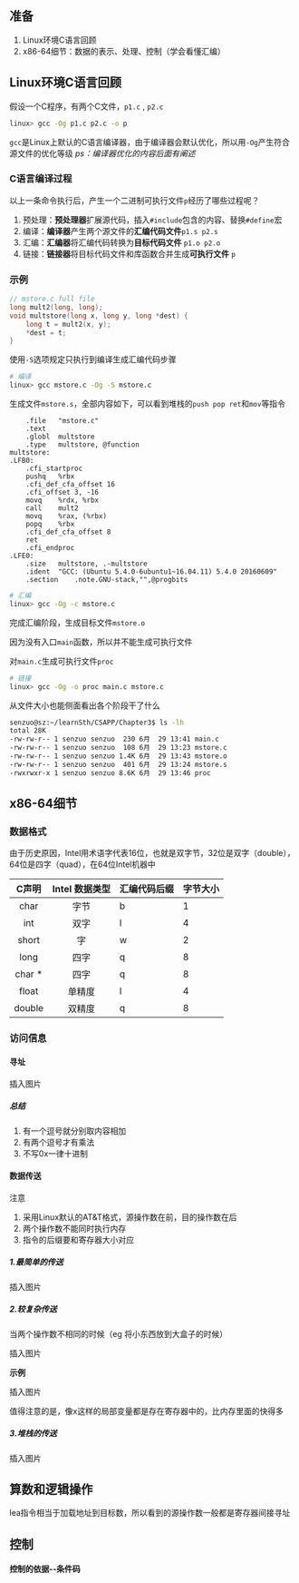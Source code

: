 ## 准备

1. Linux环境C语言回顾
3. x86-64细节：数据的表示、处理、控制（学会看懂汇编）

## Linux环境C语言回顾

假设一个C程序，有两个C文件，`p1.c` , `p2.c` 

``` bash
linux> gcc -Og p1.c p2.c -o p
```

`gcc`是Linux上默认的C语言编译器，由于编译器会默认优化，所以用`-Og`产生符合源文件的优化等级
*ps：编译器优化的内容后面有阐述*

### C语言编译过程

以上一条命令执行后，产生一个二进制可执行文件`p`经历了哪些过程呢？

1. 预处理：**预处理器**扩展源代码，插入`#include`包含的内容、替换`#define`宏
2. 编译：**编译器**产生两个源文件的**汇编代码文件**`p1.s p2.s`
3. 汇编：**汇编器**将汇编代码转换为**目标代码文件** `p1.o p2.o`
4. 链接：**链接器**将目标代码文件和库函数合并生成**可执行文件** `p`

### 示例

``` C
// mstore.c full file
long mult2(long, long);
void multstore(long x, long y, long *dest) {
	long t = mult2(x, y);
	*dest = t;
}
```

使用`-S`选项规定只执行到编译生成汇编代码步骤

``` bash
# 编译
linux> gcc mstore.c -Og -S mstore.c
```

生成文件`mstore.s`，全部内容如下，可以看到堆栈的`push pop ret`和`mov`等指令

``` assembly
	.file	"mstore.c"
	.text
	.globl	multstore
	.type	multstore, @function
multstore:
.LFB0:
	.cfi_startproc
	pushq	%rbx
	.cfi_def_cfa_offset 16
	.cfi_offset 3, -16
	movq	%rdx, %rbx
	call	mult2
	movq	%rax, (%rbx)
	popq	%rbx
	.cfi_def_cfa_offset 8
	ret
	.cfi_endproc
.LFE0:
	.size	multstore, .-multstore
	.ident	"GCC: (Ubuntu 5.4.0-6ubuntu1~16.04.11) 5.4.0 20160609"
	.section	.note.GNU-stack,"",@progbits
```

``` bash
# 汇编
linux> gcc -Og -c mstore.c 
```

完成汇编阶段，生成目标文件`mstore.o` 

因为没有入口`main`函数，所以并不能生成可执行文件

对`main.c`生成可执行文件`proc`

``` bash
# 链接
linux> gcc -Og -o proc main.c mstore.c
```

从文件大小也能侧面看出各个阶段干了什么

``` bash
senzuo@sz:~/learnSth/CSAPP/Chapter3$ ls -lh
total 28K
-rw-rw-r-- 1 senzuo senzuo  230 6月  29 13:41 main.c
-rw-rw-r-- 1 senzuo senzuo  108 6月  29 13:23 mstore.c
-rw-rw-r-- 1 senzuo senzuo 1.4K 6月  29 13:43 mstore.o
-rw-rw-r-- 1 senzuo senzuo  401 6月  29 13:24 mstore.s
-rwxrwxr-x 1 senzuo senzuo 8.6K 6月  29 13:46 proc
```

## x86-64细节

### 数据格式

由于历史原因，Intel用术语字代表16位，也就是双字节，32位是双字（double），64位是四字（quad），在64位Intel机器中

| C声明  | Intel 数据类型 | 汇编代码后缀 | 字节大小 |
| :----: | :------------: | ------------ | -------- |
|  char  |      字节      | b            | 1        |
|  int   |      双字      | l            | 4        |
| short  |       字       | w            | 2        |
|  long  |      四字      | q            | 8        |
| char * |      四字      | q            | 8        |
| float  |     单精度     | l            | 4        |
| double |     双精度     | q            | 8        |

### 访问信息

#### 寻址

插入图片

##### 总结

1. 有一个逗号就分别取内容相加
2. 有两个逗号才有乘法
3. 不写0x一律十进制

#### 数据传送

注意

1. 采用Linux默认的AT&T格式，源操作数在前，目的操作数在后
2. 两个操作数不能同时执行内存
3. 指令的后缀要和寄存器大小对应

##### 1.最简单的传送

插入图片

##### 2.较复杂传送

当两个操作数不相同的时候（eg 将小东西放到大盒子的时候）

插入图片

**示例**

插入图片

值得注意的是，像x这样的局部变量都是存在寄存器中的，比内存里面的快得多

##### 3.堆栈的传送

插入图片

## 算数和逻辑操作

lea指令相当于加载地址到目标数，所以看到的源操作数一般都是寄存器间接寻址

## 控制

#### 控制的依据--条件码

